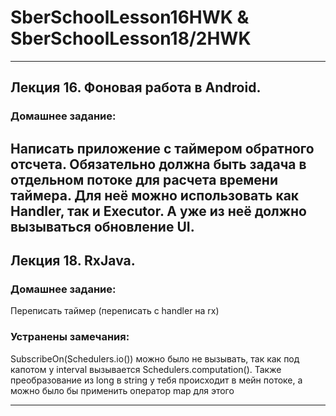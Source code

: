 # SberSchoolLesson16HWK & SberSchoolLesson18/2HWK
-----------------------------------------------------------------------------------------------------------------------------------------------------------------------------------
## Лекция 16. Фоновая работа в Android.

### Домашнее задание:
Написать приложение с таймером обратного отсчета. Обязательно должна быть задача в отдельном потоке для расчета времени таймера. Для неё можно использовать как Handler, так и Executor. А уже из неё должно вызываться обновление UI.
-----------------------------------------------------------------------------------------------------------------------------------------------------------------------------------
## Лекция 18. RxJava.

### Домашнее задание:
Переписать таймер (переписать с handler на rx)

### Устранены замечания:
SubscribeOn(Schedulers.io()) можно было не вызывать, так как под капотом у interval вызывается Schedulers.computation(). Также преобразование из long в string у тебя происходит в мейн потоке, а можно было бы применить оператор map для этого

-----------------------------------------------------------------------------------------------------------------------------------------------------------------------------------